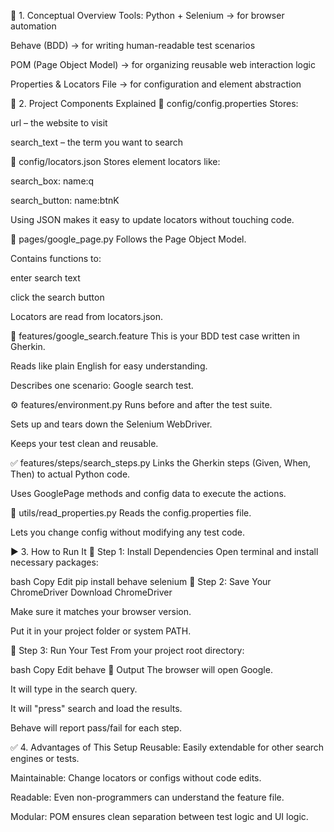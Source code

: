 🧠 1. Conceptual Overview
Tools:
Python + Selenium → for browser automation

Behave (BDD) → for writing human-readable test scenarios

POM (Page Object Model) → for organizing reusable web interaction logic

Properties & Locators File → for configuration and element abstraction

📁 2. Project Components Explained
🔧 config/config.properties
Stores:

url – the website to visit

search_text – the term you want to search

📑 config/locators.json
Stores element locators like:

search_box: name:q

search_button: name:btnK

Using JSON makes it easy to update locators without touching code.

🧠 pages/google_page.py
Follows the Page Object Model.

Contains functions to:

enter search text

click the search button

Locators are read from locators.json.

🧪 features/google_search.feature
This is your BDD test case written in Gherkin.

Reads like plain English for easy understanding.

Describes one scenario: Google search test.

⚙️ features/environment.py
Runs before and after the test suite.

Sets up and tears down the Selenium WebDriver.

Keeps your test clean and reusable.

✅ features/steps/search_steps.py
Links the Gherkin steps (Given, When, Then) to actual Python code.

Uses GooglePage methods and config data to execute the actions.

🧰 utils/read_properties.py
Reads the config.properties file.

Lets you change config without modifying any test code.

▶️ 3. How to Run It
🔹 Step 1: Install Dependencies
Open terminal and install necessary packages:

bash
Copy
Edit
pip install behave selenium
🔹 Step 2: Save Your ChromeDriver
Download ChromeDriver

Make sure it matches your browser version.

Put it in your project folder or system PATH.

🔹 Step 3: Run Your Test
From your project root directory:

bash
Copy
Edit
behave
🔹 Output
The browser will open Google.

It will type in the search query.

It will "press" search and load the results.

Behave will report pass/fail for each step.

✅ 4. Advantages of This Setup
Reusable: Easily extendable for other search engines or tests.

Maintainable: Change locators or configs without code edits.

Readable: Even non-programmers can understand the feature file.

Modular: POM ensures clean separation between test logic and UI logic.
